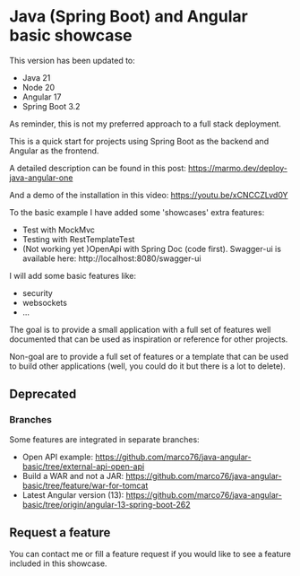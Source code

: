 # Java (Spring Boot) and Angular basic showcase

This version has been updated to:

- Java 21
- Node 20
- Angular 17
- Spring Boot 3.2

As reminder, this is not my preferred approach to a full stack deployment.

This is a quick start for projects using Spring Boot as the backend and Angular as the frontend.

A detailed description can be found in this post:
https://marmo.dev/deploy-java-angular-one

And a demo of the installation in this video:
https://youtu.be/xCNCCZLvd0Y

To the basic example I have added some 'showcases' extra features:
- Test with MockMvc
- Testing with RestTemplateTest
- (Not working yet )OpenApi with Spring Doc (code first). Swagger-ui is available here: http://localhost:8080/swagger-ui



I will add some basic features like:
- security
- websockets
- ...

The goal is to provide a small application with a full set of features well documented that can be used as inspiration or reference for other projects.

Non-goal are to provide a full set of features or a template that can be used to build other applications (well, you could do it but there is a lot to delete).


## Deprecated
### Branches
Some features are integrated in separate branches:
- Open API example: https://github.com/marco76/java-angular-basic/tree/external-api-open-api
- Build a WAR and not a JAR: https://github.com/marco76/java-angular-basic/tree/feature/war-for-tomcat
- Latest Angular version (13): https://github.com/marco76/java-angular-basic/tree/origin/angular-13-spring-boot-262

## Request a feature
You can contact me or fill a feature request if you would like to see a feature included in this showcase.
